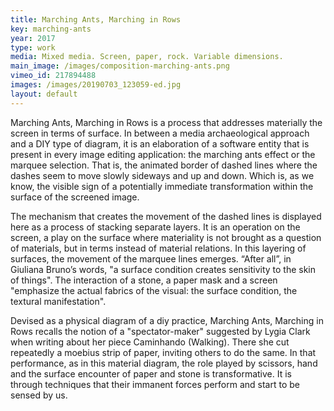 ```yaml
---
title: Marching Ants, Marching in Rows
key: marching-ants
year: 2017
type: work
media: Mixed media. Screen, paper, rock. Variable dimensions.
main_image: /images/composition-marching-ants.png
vimeo_id: 217894488
images: /images/20190703_123059-ed.jpg
layout: default
---
```


<div class="en">
        <p>Marching Ants, Marching in Rows is a process that addresses materially the screen in terms of surface. In between a media archaeological approach and a DIY type of diagram, it is an elaboration of a software entity that is present in every image editing application: the marching ants effect or the marquee selection. That is, the animated border of dashed lines where the dashes seem to move slowly sideways and up and down. Which is, as we know, the visible sign of a potentially immediate transformation within the surface of the screened image.</p>
        <p>The mechanism that creates the movement of the dashed lines is displayed here as a process of stacking separate layers. It is an operation on the screen, a play on the surface where materiality is not brought as a question of materials, but in terms instead of material relations. In this layering of surfaces, the movement of the marquee lines emerges. “After all”, in Giuliana Bruno’s words, "a surface condition creates sensitivity to the skin of things". The interaction of a stone, a paper mask and a screen "emphasize the actual fabrics of the visual: the surface condition, the textural manifestation".</p>
        <p>Devised as a physical diagram of a diy practice, Marching Ants, Marching in Rows recalls the notion of a "spectator-maker" suggested by Lygia Clark when writing about her piece Caminhando (Walking). There she cut repeatedly a moebius strip of paper, inviting others to do the same. In that performance, as in this material diagram, the role played by scissors, hand and the surface encounter of paper and stone is transformative. It is through techniques that their immanent forces perform and start to be sensed by us.</p>   
</div>

